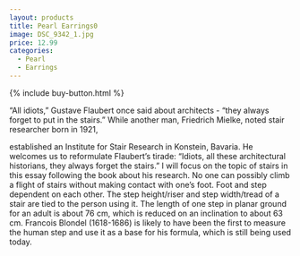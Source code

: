 ```yaml
---
layout: products
title: Pearl Earrings0
image: DSC_9342_1.jpg
price: 12.99
categories:   
  - Pearl
  - Earrings
---
```



{% include buy-button.html %}

“All idiots,” Gustave Flaubert once said about architects - “they always forget to put in the stairs.” While another man, Friedrich Mielke, noted stair researcher born in 1921,

 established an Institute for Stair Research in Konstein, Bavaria. He welcomes us to reformulate Flaubert’s tirade: “Idiots, all these architectural historians, they always forget the stairs.” I will focus on the topic of stairs in this essay following the book about his research.
No one can possibly climb a flight of stairs without making contact with one’s foot. Foot and step dependent on each other. The step height/riser and step width/tread of a stair are tied to the person using it. The length of one step in planar ground for an adult is about 76 cm, which is reduced on an inclination to about 63 cm. Francois Blondel (1618-1686) is likely to have been the first to measure the human step and use it as a base for his formula, which is still being used today.
